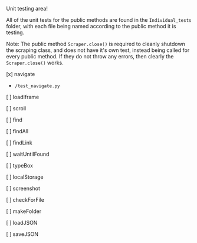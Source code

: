 Unit testing area!

All of the unit tests for the public methods are found in the `Individual_tests` folder, with each file being named according to the public method it is testing.

Note: The public method `Scraper.close()` is required to cleanly shutdown the scraping class, and does not have it's own test, instead being called for every public method. If they do not throw any errors, then clearly the `Scraper.close()` works.

[x] navigate
- `/test_navigate.py`

[ ] loadIframe

[ ] scroll

[ ] find

[ ] findAll

[ ] findLink

[ ] waitUntilFound

[ ] typeBox

[ ] localStorage

[ ] screenshot

[ ] checkForFile

[ ] makeFolder

[ ] loadJSON

[ ] saveJSON